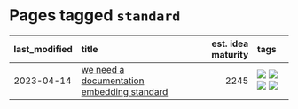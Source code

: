 # Pages tagged `standard`

|last_modified|title|est. idea maturity|tags
|:---|:---|---:|:---|
|2023-04-14|[we need a documentation embedding standard](../doc-embed-standard.md)|2245|[![](https://img.shields.io/badge/tag-accessibility-29349d)](../tags/accessibility.md) [![](https://img.shields.io/badge/tag-documentation-3ed1c7)](../tags/documentation.md) [![](https://img.shields.io/badge/tag-standard-57146)](../tags/standard.md) [![](https://img.shields.io/badge/tag-tooling-a68128)](../tags/tooling.md)|